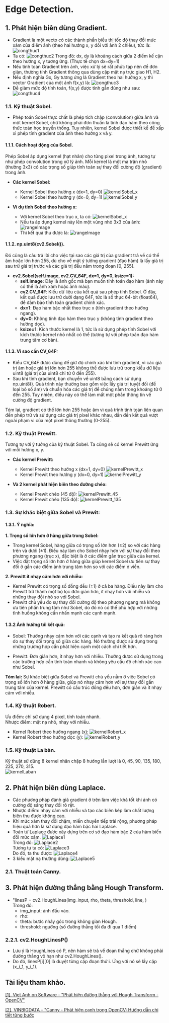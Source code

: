 # Edge Detection.
## 1. Phát hiện biên dùng Gradient.
- Gradient là một vecto có các thành phần biểu thị tốc độ thay đổi mức xám của điểm ảnh (theo hai hướng x, y đối với ảnh 2 chiều), tức là:
![congthuc1](picReadme/congthuc1.png)
- Ta có:
![congthuc2](picReadme/congthuc2.png)
Trong đó: dx, dy là khoảng cách giữa 2 điểm kế cận theo hướng x, y tương ứng. (Thực tế chọn dx=dy=1)
- Nếu tính toán Gradient trên ảnh, việc xử lý sẽ rất phức tạp nên để đơn giản, thường tính Gradient thông qua dùng cặp mặt nạ trực giao H1, H2.
- Nếu định nghĩa Gx, Gy tương ứng là Gradient theo hai hướng x, y thì vector Gradient của một ảnh f(x,y) là:
![congthuc3](picReadme/congthuc3.png)
- Để giảm mức độ tính toán, f(x,y) được tính gần đúng như sau:
![congthuc4](picReadme/congthuc4.png)
### 1.1. Kỹ thuật Sobel. 
- Phép toán Sobel thực chất là phép tích chập (convolution) giữa ảnh và một kernel Sobel, chứ không phải đơn thuần là tính đạo hàm theo công thức toán học truyền thống. Tuy nhiên, kernel Sobel được thiết kế để xấp xỉ phép tính gradient của ảnh theo hướng x và y.
#### __1.1.1. Cách hoạt động của Sobel.__
Phép Sobel áp dụng kernel (hạt nhân) cho từng pixel trong ảnh, tương tự như phép convolution trong xử lý ảnh. Mỗi kernel là một ma trận nhỏ (thường 3x3) có các trọng số giúp tính toán sự thay đổi cường độ (gradient) trong ảnh.
- __Các kernel Sobel:__
    - Kernel Sobel theo hướng x (dx=1, dy=0)
    ![kernelSobel_x](picReadme/congthuc5.png)
    - Kernel Sobel theo hướng y (dx=0, dy=1)
    ![kernelSobel_y](picReadme/congthuc6.png)

- __Ví dụ tính Sobel theo hướng x:__ <br>
    - Với kernel Sobel theo trục x, ta có:
![kernelSobel_x](picReadme/congthuc5.png)<br>
    - Nếu ta áp dụng kernel này lên một vùng nhỏ 3x3 của ảnh:
![rangeImage](picReadme/congthuc7.png)<br>
    - Thì kết quả thu được là:
![rangeImage](picReadme/congthuc8.png)<br>

#### __1.1.2. np.uint8(cv2.Sobel()).__
Đó cũng là câu trả lời cho việc tại sao các giá trị của gradient trả về có thể âm hoặc lớn hơn 255, dù cho về mặt ý tưởng gradient (đạo hàm) là lấy giá trị sau trừ giá trị trước và các giá trị đều nằm trong đoạn [0, 255].
- __cv2.Sobel(self.image, cv2.CV_64F, dx=1, dy=0, ksize=1):__
    - __self.image__: Đây là ảnh gốc mà bạn muốn tính toán đạo hàm (ảnh này có thể là ảnh xám hoặc ảnh màu).
    - __cv2.CV_64F__: Kiểu dữ liệu của kết quả sau phép tính Sobel. Ở đây, kết quả được lưu trữ dưới dạng 64F, tức là số thực 64-bit (float64), để đảm bảo tính toán gradient chính xác.
    - __dx=1__: Đạo hàm bậc nhất theo trục x (tính gradient theo hướng ngang).
    - __dy=0__: Không tính đạo hàm theo trục y (không tính gradient theo hướng dọc).
    - __ksize=1__: Kích thước kernel là 1, tức là sử dụng phép tính Sobel với kích thước kernel nhỏ nhất có thể (tương tự với phép toán đạo hàm trung tâm cơ bản).

#### __1.1.3. Vì sao cần CV_64F:__
- Kiểu CV_64F được dùng để giữ độ chính xác khi tính gradient, vì các giá trị âm hoặc giá trị lớn hơn 255 không thể được lưu trữ trong kiểu dữ liệu uint8 (giá trị của uint8 chỉ từ 0 đến 255).
- Sau khi tính gradient, bạn chuyển về uint8 bằng cách sử dụng np.uint8(). Quá trình này thường bao gồm việc lấy giá trị tuyệt đối (để loại bỏ số âm) và chuẩn hóa các giá trị để chúng nằm trong khoảng từ 0 đến 255. Tuy nhiên, điều này có thể làm mất một phần thông tin về cường độ gradient.

Tóm lại, gradient có thể lớn hơn 255 hoặc âm vì quá trình tính toán liên quan đến phép trừ và sử dụng các giá trị pixel khác nhau, dẫn đến kết quả vượt ngoài phạm vi của một pixel thông thường (0-255).

### 1.2. Kỹ thuật Prewitt.
Tương tự với ý tưởng của kỹ thuật Sobel. Ta cũng sẽ có kernel Prewitt ứng với mỗi hướng x, y.<br>
- __Các kernel Prewitt:__
    - Kernel Prewitt theo hướng x (dx=1, dy=0)
    ![kernelPrewitt_x](picReadme/congthuc9.png)
    - Kernel Prewit theo hướng y (dx=0, dy=1)
    ![kernelPrewitt_y](picReadme/congthuc10.png)

- __Và 2 kernel phát hiện biên theo đường chéo:__
    - Kernel Prewit chéo (45 độ):
    ![kernelPrewitt_45](picReadme/congthuc11.png)
    - Kernel Prewit chéo (135 độ):
    ![kernelPrewitt_135](picReadme/congthuc12.png)

### __1.3. Sự khác biệt giữa Sobel và Prewit:__
#### __1.3.1__. Ý nghĩa:
__1. Trọng số lớn hơn ở hàng giữa trong Sobel:__
- Trong kernel Sobel, hàng giữa có trọng số lớn hơn (±2) so với các hàng trên và dưới (±1). Điều này làm cho Sobel nhạy hơn với sự thay đổi theo phương ngang (trục x), đặc biệt là ở các điểm gần trục giữa của kernel.
- Việc đặt trọng số lớn hơn ở hàng giữa giúp kernel Sobel ưu tiên sự thay đổi ở gần các điểm ảnh trung tâm hơn so với các điểm ở viền.<br>

__2. Prewitt ít nhạy cảm hơn với nhiễu:__
- Kernel Prewitt có trọng số đồng đều (±1) ở cả ba hàng. Điều này làm cho Prewitt trở thành một bộ lọc đơn giản hơn, ít nhạy hơn với nhiễu và những thay đổi nhỏ so với Sobel.
- Prewitt chủ yếu đo sự thay đổi cường độ theo phương ngang mà không ưu tiên phần trung tâm như Sobel, do đó nó có thể phù hợp với những tình huống không cần nhấn mạnh các cạnh mạnh.

#### __1.3.2__ Ảnh hưởng tới kết quả:

- Sobel: Thường nhạy cảm hơn với các cạnh và tạo ra kết quả rõ ràng hơn do sự thay đổi trọng số giữa các hàng. Nó thường được sử dụng trong những trường hợp cần phát hiện cạnh một cách chi tiết hơn.

- Prewitt: Đơn giản hơn, ít nhạy hơn với nhiễu. Thường được sử dụng trong các trường hợp cần tính toán nhanh và không yêu cầu độ chính xác cao như Sobel.

__Tóm lại:__
Sự khác biệt giữa Sobel và Prewitt chủ yếu nằm ở việc Sobel có trọng số lớn hơn ở hàng giữa, giúp nó nhạy cảm hơn với sự thay đổi gần trung tâm của kernel. Prewitt có cấu trúc đồng đều hơn, đơn giản và ít nhạy cảm với nhiễu.

### __1.4. Kỹ thuật Robert.__

Ưu điểm: chỉ sử dụng 4 pixel, tính toán nhanh.<br>
Nhược điểm: mặt nạ nhỏ, nhạy với nhiễu.

- Kernel Robert theo hướng ngang (x):
![kernelRobert_x](picReadme/ct13.png)
- Kernel Robert theo hướng dọc (y):
![kernelRobert_y](picReadme/ct14.png)<br>

### __1.5. Kỹ thuật La bàn.__
Kỹ thuật sử dũng 8 kernel nhân chập 8 hướng lần lượt là 0, 45, 90, 135, 180, 225, 270, 315.<br>
![kernelLaban](picReadme/ct15.png)<br>

## 2. Phát hiện biên dùng Laplace.
- Các phương pháp đánh giá gradient ở trên làm 
việc khá tốt khi ảnh có cường độ sáng thay đổi rõ rệt.
- Nhược điểm: nhạy cảm với nhiễu và tạo các biên kép làm chất lượng biên thu được không cao.
- Khi mức xám thay đổi chậm, miền chuyển tiếp trải rộng, phương pháp hiệu quả hơn là sử dụng đạo hàm bậc hai Laplace.
- Toán tử Laplace được xây dựng trên cơ sở đạo 
hàm bậc 2 của hàm biến đổi mức xám.
![Laplace1](picReadme/ct16.png)<br>
Trong đó:
![Laplace2](picReadme/ct17.png)<br>
Tương tự ta có:
![Laplace3](picReadme/ct18.png)<br>
Do đó, ta thu được:
![Laplace4](picReadme/ct19.png)<br>
- 3 kiểu mặt nạ thường dùng:
![Laplace5](picReadme/ct20.png)<br>

### 2.1. Thuật toán Canny.

## 3. Phát hiện đường thẳng bằng Hough Transform.
- "linesP = cv2.HoughLines(img_input, rho, theta, threshold, line, ) <br>
Trong đó:
    - img_input: ảnh đầu vào.
    - rho: 
    - theta: bước nhảy góc trong không gian Hough.
    - threshold: ngưỡng (số đường thẳng tối đa đi qua 1 điểm)
### 2.2.1. cv2.HoughLinesP()
- Lưu ý là HoughLines có P, nên hàm sẽ trả về đoạn thẳng chứ không phải đường thẳng vô hạn như cv2.HoughLines().
- Do đó, linesP[i][0] là duyệt từng cặp đoạn thứ i. Ứng với nó sẽ lấy cặp (x_i_1, y_i_1).



## Tài liệu tham khảo.
[[1]. Viet Anh on Software - "Phát hiện đường thẳng với Hough Transform - OpenCV"](https://www.vietanh.dev/blog/2019-10-24-hough-transform-phat-hien-duong-thang)

[[2]. VINBIGDATA - "Canny - Phát hiện cạnh trong OpenCV: Hướng dẫn chi tiết từng bước](https://vinbigdata.com/kham-pha/canny-phat-hien-canh-trong-opencv-huong-dan-chi-tiet-tung-buoc.html)